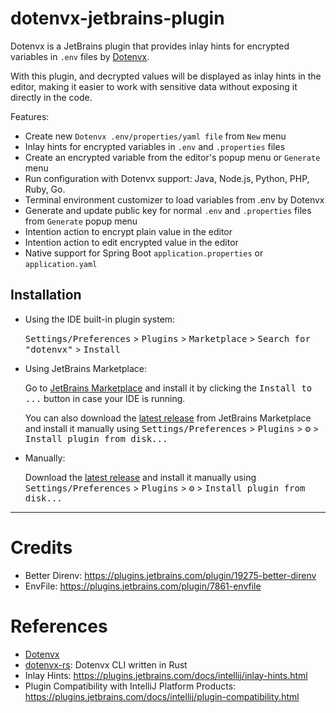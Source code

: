 dotenvx-jetbrains-plugin
========================

<!-- Plugin description -->
Dotenvx is a JetBrains plugin that provides inlay hints for encrypted variables in `.env` files
by [Dotenvx](https://dotenvx.com/).

With this plugin, and decrypted values will be displayed as inlay hints in the editor,
making it easier to work with sensitive data without exposing it directly in the code.

Features:

- Create new `Dotenvx .env/properties/yaml file` from `New` menu
- Inlay hints for encrypted variables in `.env` and `.properties` files
- Create an encrypted variable from the editor's popup menu or `Generate` menu
- Run configuration with Dotenvx support: Java, Node.js, Python, PHP, Ruby, Go.
- Terminal environment customizer to load variables from .env by Dotenvx
- Generate and update public key for normal `.env` and `.properties` files from `Generate` popup menu
- Intention action to encrypt plain value in the editor
- Intention action to edit encrypted value in the editor
- Native support for Spring Boot `application.properties` or `application.yaml`

<!-- Plugin description end -->

## Installation

- Using the IDE built-in plugin system:

  <kbd>Settings/Preferences</kbd> > <kbd>Plugins</kbd> > <kbd>Marketplace</kbd> > <kbd>Search for "dotenvx"</kbd> >
  <kbd>Install</kbd>

- Using JetBrains Marketplace:

  Go to [JetBrains Marketplace](https://plugins.jetbrains.com/plugin/28148-dotenvx) and install it by clicking
  the <kbd>Install to ...</kbd> button in case your IDE is running.

  You can also download the [latest release](https://plugins.jetbrains.com/plugin/28148-dotenvx/versions) from
  JetBrains Marketplace and install it manually using
  <kbd>Settings/Preferences</kbd> > <kbd>Plugins</kbd> > <kbd>⚙️</kbd> > <kbd>Install plugin from disk...</kbd>

- Manually:

  Download the [latest release](https://github.com/linux-china/dotenvx-jetbrains-plugin/releases/latest) and install it
  manually using
  <kbd>Settings/Preferences</kbd> > <kbd>Plugins</kbd> > <kbd>⚙️</kbd> > <kbd>Install plugin from disk...</kbd>

---

# Credits

- Better Direnv: https://plugins.jetbrains.com/plugin/19275-better-direnv
- EnvFile: https://plugins.jetbrains.com/plugin/7861-envfile

# References

* [Dotenvx](https://dotenvx.com/)
* [dotenvx-rs](https://github.com/linux-china/dotenvx-rs): Dotenvx CLI written in Rust
* Inlay Hints: https://plugins.jetbrains.com/docs/intellij/inlay-hints.html
* Plugin Compatibility with IntelliJ Platform
  Products: https://plugins.jetbrains.com/docs/intellij/plugin-compatibility.html